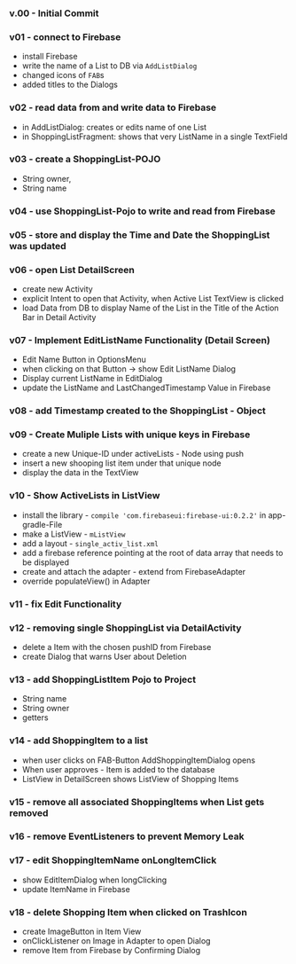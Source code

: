 ### v.00 - Initial Commit

### v01 - connect to Firebase
* install Firebase
* write the name of a List to DB via `AddListDialog`
* changed icons of `FAB`s
* added titles to the Dialogs

### v02 - read data from and write data to Firebase
* in AddListDialog: creates or edits name of one List
* in ShoppingListFragment: shows that very ListName in a single TextField

### v03 - create a ShoppingList-POJO
* String owner,
* String name

### v04 - use ShoppingList-Pojo to write and read from Firebase

### v05 - store and display the Time and Date the ShoppingList was updated

### v06 - open List DetailScreen
* create new Activity
* explicit Intent to open that Activity, when Active List TextView is clicked
* load Data from DB to display Name of the List in the Title of the Action Bar in Detail Activity

### v07 - Implement EditListName Functionality (Detail Screen)
* Edit Name Button in OptionsMenu
* when clicking on that Button -> show Edit ListName Dialog
* Display current ListName in EditDialog
* update the ListName and LastChangedTimestamp Value in Firebase

### v08 - add Timestamp created to the ShoppingList - Object

### v09 - Create Muliple Lists with unique keys in Firebase
* create a new Unique-ID under activeLists - Node using push
* insert a new shooping list item under that unique node
* display the data in the TextView

### v10 - Show ActiveLists in ListView
* install the library - `compile 'com.firebaseui:firebase-ui:0.2.2'` in app-gradle-File
* make a ListView - `mListView`
* add a layout - `single_activ_list.xml`
* add a firebase reference pointing at the root of data array that needs to be displayed
* create and attach the adapter - extend from FirebaseAdapter
* override populateView() in Adapter

### v11 - fix Edit Functionality

### v12 - removing single ShoppingList via DetailActivity
* delete a Item with the chosen pushID from Firebase
* create Dialog that warns User about Deletion

### v13 - add ShoppingListItem Pojo to Project
* String name
* String owner
* getters

### v14 - add ShoppingItem to a list
 * when user clicks on FAB-Button AddShoppingItemDialog opens
 * When user approves - Item is added to the database
 * ListView in DetailScreen shows ListView of Shopping Items

### v15 - remove all associated ShoppingItems when List gets removed

### v16 - remove EventListeners to prevent Memory Leak

### v17 - edit ShoppingItemName onLongItemClick
* show EditItemDialog when longClicking
* update ItemName in Firebase

### v18 - delete Shopping Item when clicked on TrashIcon
* create ImageButton in Item View
* onClickListener on Image in Adapter to open Dialog
* remove Item from Firebase by Confirming Dialog

